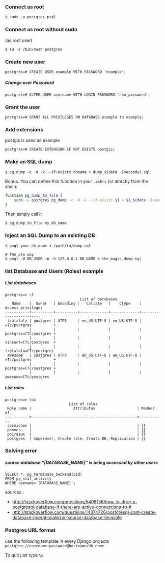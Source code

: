 ### Connect as root

```console
$ sudo -u postgres psql
```

### Connect as root without sudo
(as root user)
```console
$ su -s /bin/bash postgres
```

### Create new user
```console
postgres=# CREATE USER example WITH PASSWORD 'example';
```

##### Change user Password
```console
postgres=# ALTER USER username WITH LOGIN PASSWORD 'new_password';
```

### Grant the user
```console
postgres=# GRANT ALL PRIVILEGES ON DATABASE example to example;
```

### Add extensions
postgis is used as example

```console
postgres=# CREATE EXTENSION IF NOT EXISTS postgis;
```

### Make an SQL dump
```console
$ pg_dump -c -O -x --if-exists dbname > dump_$(date -Iseconds).sql
```

Bonus. You can define this function in your `.zshrc` (or directly from the shell):

```bash
function pg_dump_to_file {
    sudo -u postgres pg_dump -c -O -x --if-exists $1 > $1_$(date -Iseconds).sql
}
```

Then simply call it

```console
$ pg_dump_to_file my_db_name
```

### Inject an SQL Dump to an existing DB
```console
$ psql your_db_name < /path/to/dump.sql

# The pro way
$ psql -U DB_USER -W -h 127.0.0.1 DB_NAME < the_magic_dump.sql
```

### list Database and Users (Roles) example

##### List databases 

```console
postgres=> \l
                                  List of databases
   Name    |  Owner   | Encoding |   Collate   |    Ctype    |   Access privileges    
-----------+----------+----------+-------------+-------------+------------------------
 tralalala | postgres | UTF8     | en_US.UTF-8 | en_US.UTF-8 | =Tc/postgres          +
           |          |          |             |             | postgres=CTc/postgres +
           |          |          |             |             | vincent=CTc/postgres  +
           |          |          |             |             | tralalala=CTc/postgres
 awesome   | postgres | UTF8     | en_US.UTF-8 | en_US.UTF-8 | =Tc/postgres          +
           |          |          |             |             | postgres=CTc/postgres +
           |          |          |             |             | awesome=CTc/postgres

```

##### List roles
```console
postgres=> \du
                             List of roles
 Role name |                   Attributes                   | Member of 
-----------+------------------------------------------------+-----------
 cornichon |                                                | {}
 pommes    |                                                | {}
 poireaux  |                                                | {}
 postgres  | Superuser, Create role, Create DB, Replication | {}

```

### Solving error
##### source database "[DATABASE_NAME]" is being accessed by other users
```console
SELECT *, pg_terminate_backend(pid) 
FROM pg_stat_activity 
WHERE usename='[DATABASE_NAME]';
```

sources :
 - http://stackoverflow.com/questions/5408156/how-to-drop-a-postgresql-database-if-there-are-active-connections-to-it
 - http://stackoverflow.com/questions/14374726/postgresql-cant-create-database-operationalerror-source-database-template

### Postgres URL format
use the following template in every Django projects `postgres://username:password@hostname/db_name`

To quit just type `\q`
